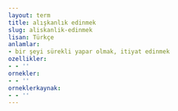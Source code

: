 ```yaml
---
layout: term
title: alışkanlık edinmek
slug: aliskanlik-edinmek
lisan: Türkçe
anlamlar:
- bir şeyi sürekli yapar olmak, itiyat edinmek
ozellikler:
- - ''
ornekler:
- - ''
orneklerkaynak:
- - ''
---
```

